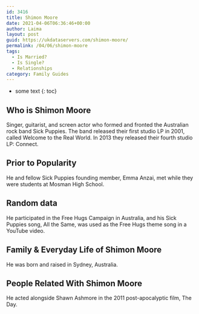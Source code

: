 ```yaml
---
id: 3416
title: Shimon Moore
date: 2021-04-06T06:36:46+00:00
author: Laima
layout: post
guid: https://ukdataservers.com/shimon-moore/
permalink: /04/06/shimon-moore
tags:
  - Is Married?
  - Is Single?
  - Relationships
category: Family Guides
---
```


* some text
{: toc}


## Who is Shimon Moore
                  
                  
                  
Singer, guitarist, and screen actor who formed and fronted the Australian rock band Sick Puppies. The band released their first studio LP in 2001, called Welcome to the Real World. In 2013 they released their fourth studio LP: Connect.
                  
              
            
              
            
                
                
                
## Prior to Popularity
                  
                  
                  
He and fellow Sick Puppies founding member, Emma Anzai, met while they were students at Mosman High School.
                  
              
            
              
            
                
                
                
## Random data
                  
                  
                  
He participated in the Free Hugs Campaign in Australia, and his Sick Puppies song, All the Same, was used as the Free Hugs theme song in a YouTube video.
                  
              
            
              
            
                
                
                
## Family & Everyday Life of Shimon Moore
                  
                  
                  
He was born and raised in Sydney, Australia.
                  
              
            
              
            
                
                
                
## People Related With Shimon Moore
                  
                  
                  
He acted alongside Shawn Ashmore in the 2011 post-apocalyptic film, The Day.
                  
              
            
              
            
                
              
            
              
              
            
            
              
            
          
          
          